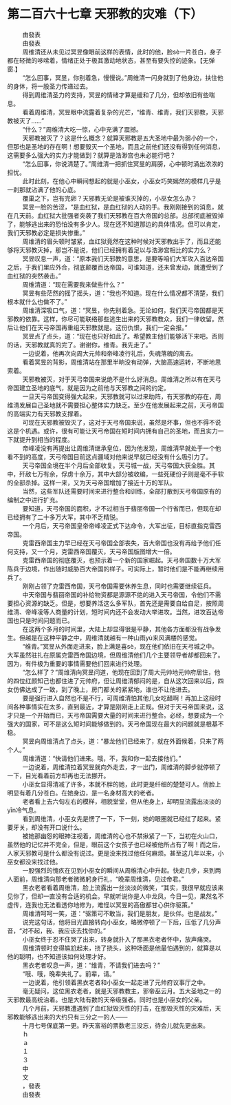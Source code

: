 <h1>第二百六十七章 天邪教的灾难（下）</h1>
<div id="content">&nbsp&nbsp&nbsp&nbsp&nbsp&nbsp&nbsp&nbsp
 由發表
 <br/>&nbsp&nbsp&nbsp&nbsp&nbsp&nbsp&nbsp&nbsp
 由發表
 <br/>&nbsp&nbsp&nbsp&nbsp&nbsp&nbsp&nbsp&nbsp
 周维清还从未见过冥昱像眼前这样的表情，此时的他，脸sè一片苍白，身子都在轻微的哆嗦着，情绪正处于极其激动地状态，甚至有要失控的迹象。【无弹窗.】
 <br/>&nbsp&nbsp&nbsp&nbsp&nbsp&nbsp&nbsp&nbsp
 “怎么回事，冥昱，你别着急，慢慢说。”周维清一闪身就到了他身边，扶住他的身体，将一股圣力传递过去。
 <br/>&nbsp&nbsp&nbsp&nbsp&nbsp&nbsp&nbsp&nbsp
 得到周维清圣力的支持，冥昱的情绪才算是缓和了几分，但却依旧有些喘息。
 <br/>&nbsp&nbsp&nbsp&nbsp&nbsp&nbsp&nbsp&nbsp
 看着周维清，冥昱眼中流露着复杂的光芒，“维青、维青，我们天邪教，天邪教被灭了……”
 <br/>&nbsp&nbsp&nbsp&nbsp&nbsp&nbsp&nbsp&nbsp
 “什么？”周维清大吃一惊，心中充满了震撼。
 <br/>&nbsp&nbsp&nbsp&nbsp&nbsp&nbsp&nbsp&nbsp
 天邪教被灭了？这是什么概念？就算天邪教是五大圣地中最为弱小的一个，但那也是圣地的存在啊！想要毁灭一个圣地，而且之前他们还没有得到任何消息，这需要多么强大的实力才能做到？就算是浩渺宫也未必能行吧？
 <br/>&nbsp&nbsp&nbsp&nbsp&nbsp&nbsp&nbsp&nbsp
 “怎么回事，你说清楚了。”周维清一把抓住冥昱的肩膀，心中顿时涌出浓浓的担忧。
 <br/>&nbsp&nbsp&nbsp&nbsp&nbsp&nbsp&nbsp&nbsp
 此时此刻，在他心中瞬间想起的就是小巫女，小巫女巧笑嫣然的模样几乎是一刹那就沾满了他的心底。
 <br/>&nbsp&nbsp&nbsp&nbsp&nbsp&nbsp&nbsp&nbsp
 覆巢之下，岂有完卵？天邪教无论是被谁灭掉的，小巫女怎么办？
 <br/>&nbsp&nbsp&nbsp&nbsp&nbsp&nbsp&nbsp&nbsp
 冥昱一脸的苦涩，“是血红狱，是血红狱的人动的手。我刚刚接到的消息，就在几天前。血红狱大批强者突袭了我们天邪教在百大帝国的总部。总部彻底被毁掉了，能够逃出来的恐怕没有多少人。现在还不知道那边的具体情况。但可以肯定，我们天邪教必定是损失惨重。”
 <br/>&nbsp&nbsp&nbsp&nbsp&nbsp&nbsp&nbsp&nbsp
 周维清的眉头顿时皱紧，血红狱竟然在这种时候对天邪教出手了，而且还能够将天邪教灭掉，那岂不是说，他们已经拥有着足以与浩渺宫相比的实力么？
 <br/>&nbsp&nbsp&nbsp&nbsp&nbsp&nbsp&nbsp&nbsp
 冥昱叹息一声，道：“原本我们天邪教的意思，是要等咱们大军攻入百达帝国之后，于我们里应外合，彻底颠覆百达帝国，可谁知道，还未曾发动，就遭受到了血红狱的突然袭击。”
 <br/>&nbsp&nbsp&nbsp&nbsp&nbsp&nbsp&nbsp&nbsp
 周维清道：“现在需要我来做些什么？”
 <br/>&nbsp&nbsp&nbsp&nbsp&nbsp&nbsp&nbsp&nbsp
 冥昱有些茫然的摇了摇头，道：“我也不知道。现在什么情况都不清楚，我们根本就什么也做不了。”
 <br/>&nbsp&nbsp&nbsp&nbsp&nbsp&nbsp&nbsp&nbsp
 周维清深吸口气，道：“冥昱，你先别着急。无论如何，我们天弓帝国都是天邪教的依靠。这样，你尽可能联络那些逃生出来的天邪教教众，我们一律收留。然后让他们在天弓帝国再重组天邪教就是。这份仇恨，我们一定会报。”
 <br/>&nbsp&nbsp&nbsp&nbsp&nbsp&nbsp&nbsp&nbsp
 冥昱点了点头，道：“现在也只好如此了。希望教主他们能够活下来吧。否则的话，天邪教就真的完了。谢谢你，维青。我先走了。”
 <br/>&nbsp&nbsp&nbsp&nbsp&nbsp&nbsp&nbsp&nbsp
 一边说着，他再次向周大元帅和帝峰凌行礼后，失魂落魄的离去。
 <br/>&nbsp&nbsp&nbsp&nbsp&nbsp&nbsp&nbsp&nbsp
 看着冥昱的背影，周维清站在那里半晌没有动弹，大脑高速运转，不断地思索着。
 <br/>&nbsp&nbsp&nbsp&nbsp&nbsp&nbsp&nbsp&nbsp
 天邪教被灭，对于天弓帝国来说绝不是什么好消息。周维清之所以有在天弓帝国建立圣地的底气，就是因为之前他与天邪教之间的约定。
 <br/>&nbsp&nbsp&nbsp&nbsp&nbsp&nbsp&nbsp&nbsp
 一旦天弓帝国变得强大起来，天邪教就可以过来助阵，有天邪教的存在，周维清发展自己圣地就不需要担心整体实力缺乏。至少在他发展起来之前，天弓帝国的高端实力有天邪教支撑着。
 <br/>&nbsp&nbsp&nbsp&nbsp&nbsp&nbsp&nbsp&nbsp
 可现在天邪教被毁灭了，这对于天弓帝国来说，虽然是坏事，但也不得不说这是个机遇。或许，很有可能让天弓帝国在短时间内拥有自己的圣地，而且实力一下就提升到相当的程度。
 <br/>&nbsp&nbsp&nbsp&nbsp&nbsp&nbsp&nbsp&nbsp
 帝峰凌没有再提出让周维清继承皇位，因为他发现，周维清早就处于一个他看不到的高度，天弓帝国目前这点疆域对他来说早就已经没有什么吸引力了。
 <br/>&nbsp&nbsp&nbsp&nbsp&nbsp&nbsp&nbsp&nbsp
 天弓帝国全境在半个月后全部收复。天弓城一战，天弓帝国大获全胜。其中，歼敌七万有余，俘虏十余万，其中大部分被收编，一些死硬份子则是毫不手软的全部杀掉。这样一来，又为天弓帝国增加了接近十万的军队。
 <br/>&nbsp&nbsp&nbsp&nbsp&nbsp&nbsp&nbsp&nbsp
 当然，这些军队还需要时间来进行整合和训练，全部打散到天弓帝国原有的编制之中进行扩充。
 <br/>&nbsp&nbsp&nbsp&nbsp&nbsp&nbsp&nbsp&nbsp
 要知道，天弓帝国的面积，才不过相当于翡丽帝国一个行省而已，但现在却已经拥有了二十多万大军，其中不乏精锐。
 <br/>&nbsp&nbsp&nbsp&nbsp&nbsp&nbsp&nbsp&nbsp
 一个月后，天弓帝国皇帝帝峰凌正式下达命令，大军出征，目标直指克雷西帝国。
 <br/>&nbsp&nbsp&nbsp&nbsp&nbsp&nbsp&nbsp&nbsp
 克雷西帝国主力早已经在天弓帝国全部丧失，百大帝国也没有再给予他们任何支持，又一个月，克雷西帝国覆灭，天弓帝国版图增大一倍。
 <br/>&nbsp&nbsp&nbsp&nbsp&nbsp&nbsp&nbsp&nbsp
 克雷西帝国的彻底覆灭，也预示着一个新的国家崛起。天弓帝国数十万大军陈兵于边境，作出随时威胁百大帝国的样子。可实际上，暂时他们是不能再继续用兵了。
 <br/>&nbsp&nbsp&nbsp&nbsp&nbsp&nbsp&nbsp&nbsp
 刚刚占领了克雷西帝国，天弓帝国需要休养生息，同时也需要继续征兵。
 <br/>&nbsp&nbsp&nbsp&nbsp&nbsp&nbsp&nbsp&nbsp
 中天帝国与翡丽帝国的补给物资都是源源不绝的进入天弓帝国，令他们不需要担心资源的缺乏。但是，想要养活这么多军队，首先还是需要自给自足，按照周维清、帝峰凌等人商量的计划，短时间内还不会发动大举进攻。当然，进攻百达帝国也只是时间问题而已。
 <br/>&nbsp&nbsp&nbsp&nbsp&nbsp&nbsp&nbsp&nbsp
 在这两个多月的时间里，大陆上却显得很是平静，其他各方面都没有战争发生。但越是在这种平静之中，周维清就越有一种山雨yù来风满楼的感觉。
 <br/>&nbsp&nbsp&nbsp&nbsp&nbsp&nbsp&nbsp&nbsp
 “维青。”冥昱从外面走进来，脸上满是喜sè，现在他们依旧在天弓城之中。大军虽然驻扎在原属克雷西帝国边境，但周维清他们几个主要领导者却都回来了。因为，有件极为重要的事情需要他们回来进行处理。
 <br/>&nbsp&nbsp&nbsp&nbsp&nbsp&nbsp&nbsp&nbsp
 “怎么样了？”周维清向冥昱问道，他现在回到了周大元帅地元帅府居住，他的四位红颜知己也都住进了元帅府，但让周维清郁闷的是，自从这次回来以后，四女仿佛达成了一致，到了晚上，房门都关的紧紧地，谁也不让他进去。
 <br/>&nbsp&nbsp&nbsp&nbsp&nbsp&nbsp&nbsp&nbsp
 要是强行进入自然也不是不行，可周维清怕其他几女吃醋啊！再加上这段时间各种事情实在太多，直到最近，才算是刚刚走上正规。但对于天弓帝国来说，这才只是一个开始而已，天弓帝国需要大量的时间来进行整合。必经，想要成为一个强大的国家，可不是这么短时间能够做到的。天弓帝国现在最大的问题就是根基不稳。
 <br/>&nbsp&nbsp&nbsp&nbsp&nbsp&nbsp&nbsp&nbsp
 冥昱向周维清点了点头，道：“暴龙他们已经来了，就在外面候着，只来了两个人。”
 <br/>&nbsp&nbsp&nbsp&nbsp&nbsp&nbsp&nbsp&nbsp
 周维清道：“快请他们进来。哦，不，我和你一起去接他们。”
 <br/>&nbsp&nbsp&nbsp&nbsp&nbsp&nbsp&nbsp&nbsp
 一边说着，周维清拉着冥昱就向外走去，才一出门，周维清的脚步就停顿了一下，目光看着前方却再也无法挪开。
 <br/>&nbsp&nbsp&nbsp&nbsp&nbsp&nbsp&nbsp&nbsp
 小巫女显得清减了许多，本就不胖的她，此时更是纤细的楚楚可人。俏脸上明显有着几分苍白。在她身边，是一名身材高大的老者。
 <br/>&nbsp&nbsp&nbsp&nbsp&nbsp&nbsp&nbsp&nbsp
 老者看上去六旬左右的模样，相貌堂堂，但从他身上，却明显流露出淡淡的yīn冷气息。
 <br/>&nbsp&nbsp&nbsp&nbsp&nbsp&nbsp&nbsp&nbsp
 看到周维清，小巫女先是愣了一下，下一刻，她的眼圈就已经红了起来。紧要牙关，却没有开口说什么。
 <br/>&nbsp&nbsp&nbsp&nbsp&nbsp&nbsp&nbsp&nbsp
 被她那幽怨的眼神注视着，周维清的心也不禁揪紧了一下，当初在火山口，虽然他的记忆并不完全，但是，眼前这个女孩子也已经被他所占有了啊！而之后，人家天邪教可是什么都没有说过。更是没来找过他任何麻烦。甚至这几年以来，小巫女都没来找过他。
 <br/>&nbsp&nbsp&nbsp&nbsp&nbsp&nbsp&nbsp&nbsp
 一股强烈的愧疚在见到小巫女的瞬间从周维清心中升起。快走几步，来到两人面前，周维清向那老者微微躬身行礼，“晚辈周维清，见过帝君。”
 <br/>&nbsp&nbsp&nbsp&nbsp&nbsp&nbsp&nbsp&nbsp
 黑衣老者看着周维清，脸上流露出一丝淡淡的微笑，“其实，我很早就应该来见你了，但却一直没有合适的机会。早就听说你是人中龙凤，今日一见，果然名不虚传，连我也无法看透你地修为，难怪以冥昱的高傲都甘心供你驱策。”
 <br/>&nbsp&nbsp&nbsp&nbsp&nbsp&nbsp&nbsp&nbsp
 周维清呵呵一笑，道：“驱策可不敢当，我们是朋友，是伙伴。也是战友。”
 <br/>&nbsp&nbsp&nbsp&nbsp&nbsp&nbsp&nbsp&nbsp
 说完这句话，他将目光直接转向小巫女，略微停顿了一下后，压低了几分声音，“对不起，我、我应该去找你的。”
 <br/>&nbsp&nbsp&nbsp&nbsp&nbsp&nbsp&nbsp&nbsp
 小巫女终于忍不住哭了出来，转身就扑入了那黑衣老者怀中，放声痛哭。
 <br/>&nbsp&nbsp&nbsp&nbsp&nbsp&nbsp&nbsp&nbsp
 周维清顿时变得尴尬起来，挠了挠头，这种场面是他最怕遇到的，就算是以他的聪明，也不知道该如何处理才好。
 <br/>&nbsp&nbsp&nbsp&nbsp&nbsp&nbsp&nbsp&nbsp
 黑衣老者叹息一声，道：“维青，不请我们进去吗？”
 <br/>&nbsp&nbsp&nbsp&nbsp&nbsp&nbsp&nbsp&nbsp
 “哦、哦，晚辈失礼了。前辈，请。”
 <br/>&nbsp&nbsp&nbsp&nbsp&nbsp&nbsp&nbsp&nbsp
 一边说着，他引领着黑衣老者和小巫女一起走进了元帅府议事厅之中。
 <br/>&nbsp&nbsp&nbsp&nbsp&nbsp&nbsp&nbsp&nbsp
 毫无疑问，这位黑衣老者，就是天邪教教主，邪帝巫云月。五大圣地之一的天邪教最高统治着。也是大陆有数的天帝级强者。同时也是小巫女的父亲。
 <br/>&nbsp&nbsp&nbsp&nbsp&nbsp&nbsp&nbsp&nbsp
 几个月前，天邪教遭遇到了血红狱毁灭性的打击，在那毁灭性的灾难后，天邪教能够逃出来的大约只有三分之一的人——
 <br/>&nbsp&nbsp&nbsp&nbsp&nbsp&nbsp&nbsp&nbsp
 十月七号保底第一更。昨天富裕的票数老三没忘，待会儿就先更出来。
 <br/>&nbsp&nbsp&nbsp&nbsp&nbsp&nbsp&nbsp&nbsp
 ｈ
 <br/>&nbsp&nbsp&nbsp&nbsp&nbsp&nbsp&nbsp&nbsp
 ａ
 <br/>&nbsp&nbsp&nbsp&nbsp&nbsp&nbsp&nbsp&nbsp
 １
 <br/>&nbsp&nbsp&nbsp&nbsp&nbsp&nbsp&nbsp&nbsp
 ３
 <br/>&nbsp&nbsp&nbsp&nbsp&nbsp&nbsp&nbsp&nbsp
 中
 <br/>&nbsp&nbsp&nbsp&nbsp&nbsp&nbsp&nbsp&nbsp
 文
 <br/>&nbsp&nbsp&nbsp&nbsp&nbsp&nbsp&nbsp&nbsp
 ，發表
 <br/>&nbsp&nbsp&nbsp&nbsp&nbsp&nbsp&nbsp&nbsp
 由發表
 <br/>&nbsp&nbsp&nbsp&nbsp&nbsp&nbsp&nbsp&nbsp
 <br/>&nbsp&nbsp&nbsp&nbsp&nbsp&nbsp&nbsp&nbsp
</div>
